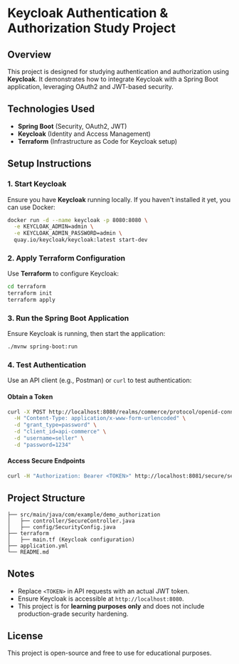 # Keycloak Authentication & Authorization Study Project

## Overview
This project is designed for studying authentication and authorization using **Keycloak**. It demonstrates how to integrate Keycloak with a Spring Boot application, leveraging OAuth2 and JWT-based security.

## Technologies Used
- **Spring Boot** (Security, OAuth2, JWT)
- **Keycloak** (Identity and Access Management)
- **Terraform** (Infrastructure as Code for Keycloak setup)

## Setup Instructions

### 1. Start Keycloak
Ensure you have **Keycloak** running locally. If you haven't installed it yet, you can use Docker:

```sh
docker run -d --name keycloak -p 8080:8080 \
  -e KEYCLOAK_ADMIN=admin \
  -e KEYCLOAK_ADMIN_PASSWORD=admin \
  quay.io/keycloak/keycloak:latest start-dev
```

### 2. Apply Terraform Configuration
Use **Terraform** to configure Keycloak:

```sh
cd terraform
terraform init
terraform apply
```

### 3. Run the Spring Boot Application
Ensure Keycloak is running, then start the application:

```sh
./mvnw spring-boot:run
```

### 4. Test Authentication
Use an API client (e.g., Postman) or `curl` to test authentication:

#### Obtain a Token
```sh
curl -X POST http://localhost:8080/realms/commerce/protocol/openid-connect/token \
  -H "Content-Type: application/x-www-form-urlencoded" \
  -d "grant_type=password" \
  -d "client_id=api-commerce" \
  -d "username=seller" \
  -d "password=1234"
```

#### Access Secure Endpoints
```sh
curl -H "Authorization: Bearer <TOKEN>" http://localhost:8081/secure/seller
```

## Project Structure
```
├── src/main/java/com/example/demo_authorization
│   ├── controller/SecureController.java
│   ├── config/SecurityConfig.java
├── terraform
│   ├── main.tf (Keycloak configuration)
├── application.yml
└── README.md
```

## Notes
- Replace `<TOKEN>` in API requests with an actual JWT token.
- Ensure Keycloak is accessible at `http://localhost:8080`.
- This project is for **learning purposes only** and does not include production-grade security hardening.

## License
This project is open-source and free to use for educational purposes.

